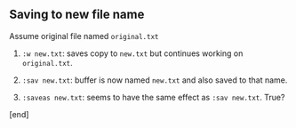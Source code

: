 Saving to new file name
-----------------------

Assume original file named `original.txt`

1.  `:w new.txt`: saves copy to `new.txt` but continues working on
    `original.txt`.

2.  `:sav new.txt`: buffer is now named `new.txt` and also saved to that
    name.

3. `:saveas new.txt`: seems to have the same effect as `:sav new.txt`. True?

[end]
